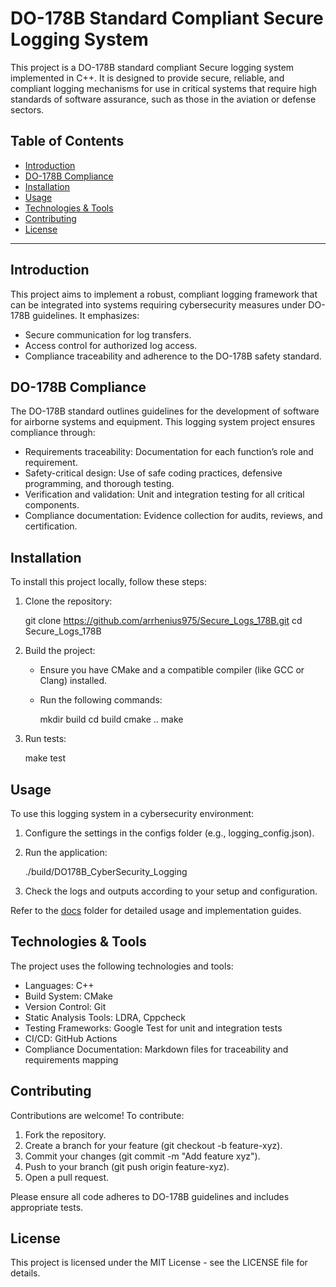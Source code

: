 # DO-178B Standard Compliant Secure Logging System

This project is a DO-178B standard compliant Secure logging system implemented in C++. It is designed to provide secure, reliable, and compliant logging mechanisms for use in critical systems that require high standards of software assurance, such as those in the aviation or defense sectors.

## Table of Contents
- [Introduction](#introduction)
- [DO-178B Compliance](#do-178b-compliance)
- [Installation](#installation)
- [Usage](#usage)
- [Technologies & Tools](#technologies--tools)
- [Contributing](#contributing)
- [License](#license)

---

## Introduction

This project aims to implement a robust, compliant logging framework that can be integrated into systems requiring cybersecurity measures under DO-178B guidelines. It emphasizes:
- Secure communication for log transfers.
- Access control for authorized log access.
- Compliance traceability and adherence to the DO-178B safety standard.

## DO-178B Compliance

The DO-178B standard outlines guidelines for the development of software for airborne systems and equipment. This logging system project ensures compliance through:
- Requirements traceability: Documentation for each function’s role and requirement.
- Safety-critical design: Use of safe coding practices, defensive programming, and thorough testing.
- Verification and validation: Unit and integration testing for all critical components.
- Compliance documentation: Evidence collection for audits, reviews, and certification.
    
## Installation

To install this project locally, follow these steps:

1. Clone the repository:
  
   git clone https://github.com/arrhenius975/Secure_Logs_178B.git
   cd Secure_Logs_178B
   
2. Build the project:
   - Ensure you have CMake and a compatible compiler (like GCC or Clang) installed.
   - Run the following commands:
    
     mkdir build
     cd build
     cmake ..
     make
     
3. Run tests:
  
   make test
   
## Usage

To use this logging system in a cybersecurity environment:
1. Configure the settings in the configs folder (e.g., logging_config.json).
2. Run the application:
  
   ./build/DO178B_CyberSecurity_Logging
   
3. Check the logs and outputs according to your setup and configuration.

Refer to the [docs](./docs) folder for detailed usage and implementation guides.

## Technologies & Tools

The project uses the following technologies and tools:

- Languages: C++
- Build System: CMake
- Version Control: Git
- Static Analysis Tools: LDRA, Cppcheck
- Testing Frameworks: Google Test for unit and integration tests
- CI/CD: GitHub Actions
- Compliance Documentation: Markdown files for traceability and requirements mapping

## Contributing

Contributions are welcome! To contribute:
1. Fork the repository.
2. Create a branch for your feature (git checkout -b feature-xyz).
3. Commit your changes (git commit -m "Add feature xyz").
4. Push to your branch (git push origin feature-xyz).
5. Open a pull request.

Please ensure all code adheres to DO-178B guidelines and includes appropriate tests.

## License

This project is licensed under the MIT License - see the LICENSE file for details.
